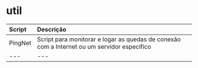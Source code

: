 # util

Script | Descrição
:---|:---
PingNet | Script para monitorar e logar as quedas de conexão com a Internet ou um servidor específico
--- | ---
